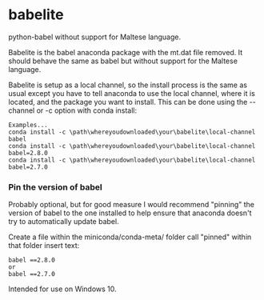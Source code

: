 # babelite
python-babel without support for Maltese language.

Babelite is the babel anaconda package with the mt.dat file removed.
It should behave the same as babel but without support for the Maltese language.

Babelite is setup as a local channel, so the install process is the same as usual except you have to
tell anaconda to use the local channel, where it is located, and the package you want to install.
This can be done using the --channel or -c option with conda install:

```
Examples...
conda install -c \path\whereyoudownloaded\your\babelite\local-channel babel
conda install -c \path\whereyoudownloaded\your\babelite\local-channel babel=2.8.0
conda install -c \path\whereyoudownloaded\your\babelite\local-channel babel=2.7.0
```


### Pin the version of babel
Probably optional, but for good measure I would recommend "pinning" the version of babel to the
one installed to help ensure that anaconda doesn't try to automatically update babel.

Create a file within the miniconda/conda-meta/ folder call "pinned" within that folder insert text:
```
babel ==2.8.0
or
babel ==2.7.0
```

Intended for use on Windows 10.
